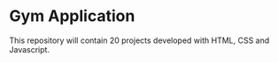 # Gym Application
 This repository will contain 20 projects developed with HTML, CSS and Javascript.
